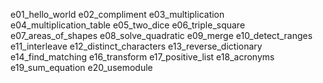 e01_hello_world
e02_compliment
e03_multiplication
e04_multiplication_table
e05_two_dice
e06_triple_square
e07_areas_of_shapes
e08_solve_quadratic
e09_merge
e10_detect_ranges
e11_interleave
e12_distinct_characters
e13_reverse_dictionary
e14_find_matching
e16_transform
e17_positive_list
e18_acronyms
e19_sum_equation
e20_usemodule
